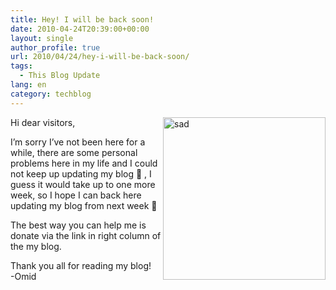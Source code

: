 ```yaml
---
title: Hey! I will be back soon!
date: 2010-04-24T20:39:00+00:00
layout: single
author_profile: true
url: 2010/04/24/hey-i-will-be-back-soon/
tags:
  - This Blog Update
lang: en
category: techblog
---
```

[<img title="sad" border="0" alt="sad" align="right" src="http://lh6.ggpht.com/_vaUVXcmC3OI/S9NPIDIWRXI/AAAAAAAACCA/rXrOnRaFAlM/sad_thumb%5B4%5D.jpg?imgmax=800" width="260" height="260" />](http://lh4.ggpht.com/_vaUVXcmC3OI/S9NPD75pP0I/AAAAAAAACB8/k4puES1sR60/s1600-h/sad%5B6%5D.jpg) Hi dear visitors,

I’m sorry I’ve not been here for a while, there are some personal problems here in my life and I could not keep up updating my blog **🙁** , I guess it would take up to one more week, so I hope I can back here updating my blog from next week **🙂**

The best way you can help me is donate via the link in right column of the my blog.

Thank you all for reading my blog!  
-Omid